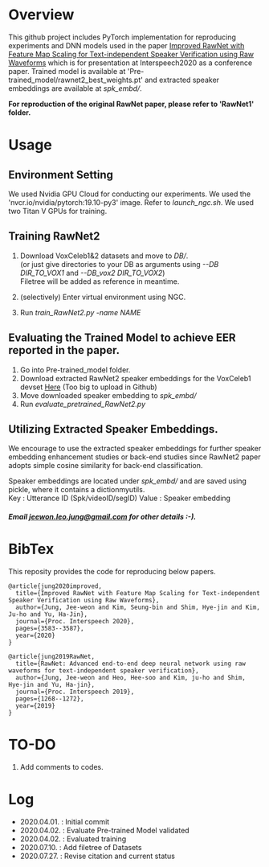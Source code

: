 # Overview
This github project includes PyTorch implementation for reproducing experiments and DNN models used in the paper
[Improved RawNet with Feature Map Scaling for Text-independent Speaker Verification using Raw Waveforms]( https://arxiv.org/pdf/2004.00526.pdf ) 
which is for presentation at Interspeech2020 as a conference paper. 
Trained model is available at 'Pre-trained_model/rawnet2_best_weights.pt' and extracted speaker embeddings are available at *spk_embd/*. 

**For reproduction of the original RawNet paper, please refer to 'RawNet1' folder.**

# Usage

## Environment Setting
We used Nvidia GPU Cloud for conducting our experiments. We used the 'nvcr.io/nvidia/pytorch:19.10-py3' image. Refer to *launch_ngc.sh*. We used two Titan V GPUs for training. 

## Training RawNet2

1. Download VoxCeleb1&2 datasets and move to *DB/*.       
(or just give directories to your DB as arguments using *--DB DIR_TO_VOX1* and *--DB_vox2 DIR_TO_VOX2*)    
Filetree will be added as reference in meantime. 

2. (selectively) Enter virtual environment using NGC. 
3. Run *train_RawNet2.py -name NAME*

##  Evaluating the Trained Model to achieve EER reported in the paper.

1. Go into Pre-trained_model folder. 
2. Download extracted RawNet2 speaker embeddings for the VoxCeleb1 devset [Here]( https://www.dropbox.com/sh/0p9nwrw7hzq0pwm/AACA0W2iE--9uSS85qJ7fahUa?dl=0 )
(Too big to upload in Github)
3. Move downloaded speaker embedding to *spk_embd/*
4. Run *evaluate_pretrained_RawNet2.py*    

## Utilizing Extracted Speaker Embeddings. 
We encourage to use the extracted speaker embeddings for further speaker embedding enhancement studies or back-end studies since RawNet2 paper adopts simple cosine similarity for back-end classification.     

Speaker embeddings are located under *spk_embd/* and are saved using pickle, where it contains a dictionmyutils.    
Key   : Utterance ID (Spk/videoID/segID)
Value : Speaker embedding


##### Email jeewon.leo.jung@gmail.com for other details :-).

# BibTex

This reposity provides the code for reproducing below papers. 
```
@article{jung2020improved,
  title={Improved RawNet with Feature Map Scaling for Text-independent Speaker Verification using Raw Waveforms},
  author={Jung, Jee-weon and Kim, Seung-bin and Shim, Hye-jin and Kim, Ju-ho and Yu, Ha-Jin},
  journal={Proc. Interspeech 2020},
  pages={3583--3587},
  year={2020}
}
```
```
@article{jung2019RawNet,
  title={RawNet: Advanced end-to-end deep neural network using raw waveforms for text-independent speaker verification},
  author={Jung, Jee-weon and Heo, Hee-soo and Kim, ju-ho and Shim, Hye-jin and Yu, Ha-jin},
  journal={Proc. Interspeech 2019},
  pages={1268--1272},
  year={2019}
}
```

# TO-DO
1. Add comments to codes. 

# Log
- 2020.04.01. : Initial commit
- 2020.04.02. : Evaluate Pre-trained Model validated
- 2020.04.02. : Evaluated training
- 2020.07.10. : Add filetree of Datasets
- 2020.07.27. : Revise citation and current status
